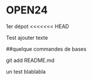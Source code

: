 # OPEN24
1er dépot
<<<<<<< HEAD

Test ajouter texte

##quelque commandes de bases

git add README.md

un test blablabla


